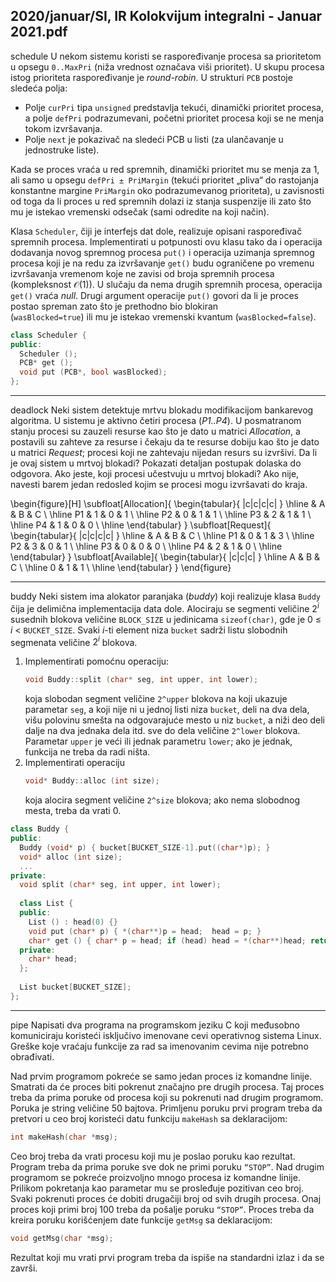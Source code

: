 2020/januar/SI, IR Kolokvijum integralni - Januar 2021.pdf
--------------------------------------------------------------------------------
schedule
U  nekom  sistemu  koristi  se  raspoređivanje  procesa  sa  prioritetom  u opsegu `0..MaxPri` (niža 
vrednost označava viši prioritet). U skupu procesa istog prioriteta raspoređivanje je *round-robin*. U 
strukturi `PCB` postoje sledeća polja:

- Polje `curPri` tipa `unsigned` predstavlja tekući, dinamički prioritet procesa, a polje `defPri` podrazumevani, početni prioritet procesa koji se ne menja tokom izvršavanja.
- Polje `next` je pokazivač na sledeći PCB u listi (za ulančavanje u jednostruke liste). 

Kada se proces vraća u red spremnih, dinamički prioritet mu se menja za 1, ali samo u opsegu 
`defPri ± PriMargin` (tekući prioritet „pliva“ do rastojanja konstantne margine `PriMargin`  oko 
podrazumevanog  prioriteta),  u  zavisnosti  od  toga  da  li  proces  u  red  spremnih  dolazi  iz  stanja 
suspenzije ili zato što mu je istekao vremenski odsečak (sami odredite na koji način). 

Klasa `Scheduler`,  čiji  je  interfejs  dat  dole,  realizuje  opisani  raspoređivač  spremnih  procesa. 
Implementirati  u  potpunosti  ovu  klasu  tako  da  i  operacija  dodavanja  novog  spremnog  procesa 
`put()` i operacija uzimanja spremnog procesa koji je na redu za izvršavanje `get()` budu ograničene 
po vremenu izvršavanja vremenom koje ne zavisi od broja spremnih procesa (kompleksnost $\mathcal{O}(1)$). 
U slučaju da nema drugih spremnih procesa, operacija `get()` vraća *null*. Drugi argument operacije 
`put()` govori  da  li  je  proces  postao  spreman  zato što  je  prethodno  bio  blokiran  
(`wasBlocked=true`) ili mu je istekao vremenski kvantum (`wasBlocked=false`). 

```cpp
class Scheduler { 
public:  
  Scheduler (); 
  PCB* get (); 
  void put (PCB*, bool wasBlocked); 
}; 
```

--------------------------------------------------------------------------------
deadlock
Neki sistem detektuje mrtvu blokadu modifikacijom bankarevog algoritma. U sistemu je aktivno 
četiri procesa (*P1..P4*). U posmatranom stanju procesi su zauzeli resurse kao što je dato u matrici 
*Allocation*, a postavili su zahteve za resurse i čekaju da te resurse dobiju kao što je dato u matrici 
*Request*; procesi koji ne zahtevaju nijedan resurs su izvršivi. Da li je ovaj sistem u mrtvoj blokadi? 
Pokazati  detaljan  postupak  dolaska  do  odgovora.  Ako  jeste,  koji  procesi  učestvuju  u  mrtvoj 
blokadi? Ako nije, navesti barem jedan redosled kojim se procesi mogu izvršavati do kraja. 

\begin{figure}[H]
\subfloat[Allocation]{
\begin{tabular}{ |c|c|c|c| }
\hline
   & A & B & C \\
\hline
P1 & 1 & 0 & 1 \\
\hline
P2 & 0 & 1 & 1 \\
\hline
P3 & 2 & 1 & 1 \\
\hline
P4 & 1 & 0 & 0 \\
\hline
\end{tabular}
}
\subfloat[Request]{
\begin{tabular}{ |c|c|c|c| }
\hline
   & A & B & C \\
\hline
P1 & 0 & 1 & 3 \\
\hline
P2 & 3 & 0 & 1 \\
\hline
P3 & 0 & 0 & 0 \\
\hline
P4 & 2 & 1 & 0 \\
\hline
\end{tabular}
}
\subfloat[Available]{
\begin{tabular}{ |c|c|c| }
\hline
A & B & C \\
\hline
0 & 1 & 1 \\
\hline
\end{tabular}
}
\end{figure}

--------------------------------------------------------------------------------
buddy
Neki  sistem  ima  alokator  paranjaka  (*buddy*)  koji  realizuje  klasa `Buddy` čija  je  delimična 
implementacija data dole. Alociraju se segmenti veličine $2^i$ susednih blokova veličine `BLOCK_SIZE` 
u jedinicama `sizeof(char)`, gde je 0 $\leq$ *i* < `BUCKET_SIZE`. Svaki *i*-ti element niza `bucket` sadrži 
listu slobodnih segmenata veličine $2^i$ blokova.

1. Implementirati pomoćnu operaciju:
   ```cpp
   void Buddy::split (char* seg, int upper, int lower);
   ```
   koja slobodan segment veličine `2^upper` blokova na koji ukazuje parametar `seg`, a koji nije ni u jednoj  listi  niza `bucket`,  deli  na  dva  dela,  višu  polovinu  smešta  na  odgovarajuće  mesto  u  niz  `bucket`,  a  niži  deo  deli  dalje  na  dva  jednaka  dela  itd.  sve  do  dela  veličine `2^lower` blokova. Parametar `upper` je veći ili jednak parametru `lower`; ako je jednak, funkcija ne treba da radi ništa.
2. Implementirati operaciju
   ```cpp
   void* Buddy::alloc (int size);
   ```
   koja alocira segment veličine `2^size` blokova; ako nema slobodnog mesta, treba da vrati 0. 

```cpp
class Buddy { 
public:  
  Buddy (void* p) { bucket[BUCKET_SIZE-1].put((char*)p); } 
  void* alloc (int size); 
  ... 
private: 
  void split (char* seg, int upper, int lower); 
 
  class List { 
  public: 
    List () : head(0) {} 
    void put (char* p) { *(char**)p = head;  head = p; } 
    char* get () { char* p = head; if (head) head = *(char**)head; return p; } 
  private: 
    char* head; 
  }; 
 
  List bucket[BUCKET_SIZE]; 
};
```

--------------------------------------------------------------------------------
pipe
Napisati dva programa na programskom jeziku C koji međusobno komuniciraju koristeći isključivo 
imenovane cevi operativnog sistema Linux. Greške koje vraćaju funkcije za rad sa  imenovanim 
cevima nije potrebno obrađivati.

Nad prvim programom pokreće se samo jedan proces iz komandne linije. Smatrati da će proces biti 
pokrenut  značajno  pre  drugih  procesa.  Taj  proces  treba  da  prima  poruke  od  procesa  koji  su 
pokrenuti  nad  drugim  programom.  Poruka  je  string  veličine  50  bajtova.  Primljenu  poruku  prvi 
program treba da pretvori u ceo broj koristeći datu funkciju `makeHash` sa deklaracijom: 
```cpp
int makeHash(char *msg); 
```
Ceo broj treba da vrati procesu koji mu je poslao poruku kao rezultat. Program treba da prima 
poruke sve dok ne primi poruku `“STOP”`. 
Nad  drugim  programom  se  pokreće  proizvoljno  mnogo  procesa  iz  komandne  linije.  Prilikom 
pokretanja kao parametar mu se prosleđuje pozitivan ceo broj. Svaki pokrenuti proces će dobiti 
drugačiji broj  od svih  drugih  procesa.  Onaj  proces  koji  primi  broj  100 treba  da  pošalje  poruku 
`“STOP”`. Proces treba da kreira poruku korišćenjem date funkcije `getMsg` sa deklaracijom: 
```cpp
void getMsg(char *msg);
```
Rezultat koji mu vrati prvi program treba da ispiše na standardni izlaz i da se završi. 
